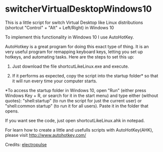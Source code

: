 # switcherVirtualDesktopWindows10
This is a little script for switch Virtual Desktop like Linux distributions (shortcut "Control" + "Alt" + Left/Right) in Windows 10

To implement this functionality in Windows 10 I use AutoHotKey.

AutoHotkey is a great program for doing this exact type of thing. It is an very useful program for remapping keyboard keys, letting you set up hotkeys, and automating tasks. Here are the steps to set this up:

1. Just download the file shortcutLikeLinux.exe and execute.

2. If it performs as expected, copy the script into the startup folder* so that it will run every time your computer starts.

*To access the startup folder in Windows 10, open "Run" (either press Windows Key + R, or search for it in the start menu) and type either (without quotes): "shell:startup" (to run the script for just the current user) or "shell:common startup" (to run it for all users). Paste it in the folder that opens.

If you want see the code, just open shortcutLikeLinux.ahk in notepad.

For learn how to create a little and usefulls scripts with AutoHotKey(AHK), please visit http://www.autohotkey.com/

Credits:
[electropulse]

[electropulse]: <http://superuser.com/users/476845/electropulse>
